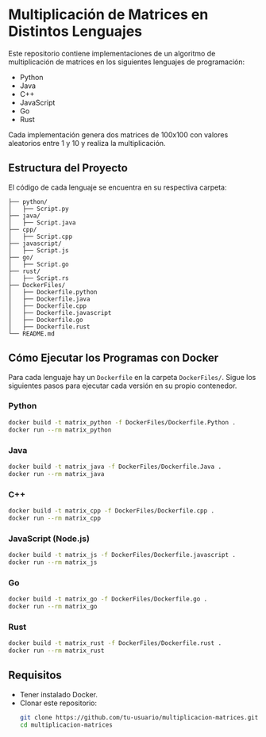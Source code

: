 # Multiplicación de Matrices en Distintos Lenguajes

Este repositorio contiene implementaciones de un algoritmo de multiplicación de matrices en los siguientes lenguajes de programación:

- Python
- Java
- C++
- JavaScript
- Go
- Rust

Cada implementación genera dos matrices de 100x100 con valores aleatorios entre 1 y 10 y realiza la multiplicación.

## Estructura del Proyecto

El código de cada lenguaje se encuentra en su respectiva carpeta:

```
├── python/
│   ├── Script.py
├── java/
│   ├── Script.java
├── cpp/
│   ├── Script.cpp
├── javascript/
│   ├── Script.js
├── go/
│   ├── Script.go
├── rust/
│   ├── Script.rs
├── DockerFiles/
│   ├── Dockerfile.python
│   ├── Dockerfile.java
│   ├── Dockerfile.cpp
│   ├── Dockerfile.javascript
│   ├── Dockerfile.go
│   ├── Dockerfile.rust
└── README.md
```


## Cómo Ejecutar los Programas con Docker

Para cada lenguaje hay un `Dockerfile` en la carpeta `DockerFiles/`. Sigue los siguientes pasos para ejecutar cada versión en su propio contenedor.

### Python
```bash
docker build -t matrix_python -f DockerFiles/Dockerfile.Python .
docker run --rm matrix_python
```

### Java
```bash
docker build -t matrix_java -f DockerFiles/Dockerfile.Java .
docker run --rm matrix_java
```

### C++
```bash
docker build -t matrix_cpp -f DockerFiles/Dockerfile.cpp .
docker run --rm matrix_cpp
```

### JavaScript (Node.js)
```bash
docker build -t matrix_js -f DockerFiles/Dockerfile.javascript .
docker run --rm matrix_js
```

### Go
```bash
docker build -t matrix_go -f DockerFiles/Dockerfile.go .
docker run --rm matrix_go
```

### Rust
```bash
docker build -t matrix_rust -f DockerFiles/Dockerfile.rust .
docker run --rm matrix_rust
```

## Requisitos
- Tener instalado Docker.
- Clonar este repositorio:
  ```bash
  git clone https://github.com/tu-usuario/multiplicacion-matrices.git
  cd multiplicacion-matrices
  ```
